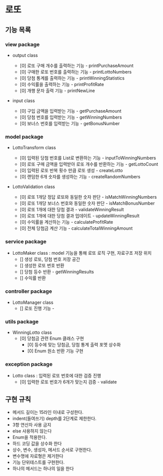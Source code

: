 # 로또

## 기능 목록

### view package
- output class
    + [0] 로또 구매 개수를 출력하는 기능 - printPurchaseAmount
    + [0] 구매한 로또 번호를 출력하는 기능 - printLottoNumbers
    + [0] 당첨 통계를 출력하는 기능 - printWinningStatistics
    + [0] 수익률을 출력하는 기능 - printProfitRate
    + [0] 개행 문자 출력 기능 - printNewLine

- input class
    + [0] 구입 금액을 입력받는 기능 - getPurchaseAmount
    + [0] 당첨 번호를 입력받는 기능 - getWinningNumbers
    + [0] 보너스 번호를 입력받는 기능 - getBonusNumber

### model package
- LottoTransform class
    + [0] 입력된 당첨 번호를 List로 변환하는 기능 - inputToWinningNumbers
    + [0] 로또 구매 금액을 입력받아 로또 개수를 반환하는 기능 - getLottoCount
    + [0] 입력된 로또 반복 횟수 만큼 로또 생성 - createLotto
    + [0] 랜덤한 6개 숫자를 생성하는 기능 - createRandomNumbers


- LottoValidation class
    + [0] 로또 1개당 정답 로또와 동일한 숫자 판단 - isMatchWinningNumbers
    + [0] 로또 1개당 보너스 번호와 동일한 숫자 판단 - isMatchBonusNumber
    + [0] 로또 1개에 대한 당첨 결과 - validateWinningResult
    + [0] 로또 1개에 대한 당첨 결과 업데이트 - updateWinningResult
    + [0] 수익률을 계산하는 기능 - calculateProfitRate
    + [0] 전체 당첨금 계산 기능 - calculateTotalWinningAmount

### service package
- LottoMaker class : model 기능을 통해 로또 로직 구현, 자료구조 저장 위치
    + [] 생성 로또, 당첨 번호 저장 공간
    + [] 생성한 로또 번호 반환 
    + [] 당첨 등수 반환  - getWinningResults
    + [] 수익률 반환 

### controller package
- LottoManager class
    + [] 로또 진행 기능 - 

### utils package
- WinningLotto class
    + [0] 당첨금 관련 Enum 클래스 구현 
        + [0] 등수에 맞는 당첨금, 당첨 통계 출력 포멧 상수화
        + [0] Enum 원소 반환 기능 구현

### exception package
- Lotto class : 입력된 로또 번호에 대한 검증 진행
    + [0]  입력한 로또 번호가 6개가 맞는지 검증 - validate


## 구현 규칙
- 메서드 길이는 15라인 이내로 구성한다.
- indent(들여쓰기) depth를 2단계로 제한한다.
- 3항 연산자 사용 금지
- else 사용하지 않는다
- Enum을 적용한다.
- 하드 코딩 값을 상수화 한다
- 상수, 변수, 생성자, 메서드 순서로 구현한다.
- 변수명에 자료형은 제거한다
- 기능 단위테스트를 구현한다.
- 하나의 메서드는 하나의 일을 한다
